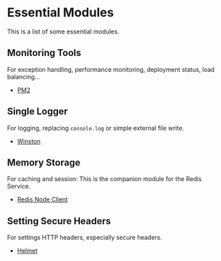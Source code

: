 # Essential Modules

This is a list of some essential modules.

## Monitoring Tools

For exception handling, performance monitoring, deployment status, load balancing...

- [PM2](https://pm2.io/)

## Single Logger

For logging, replacing `console.log` or simple external file write.

- [Winston](https://www.npmjs.com/package/winston)

## Memory Storage

For caching and session: This is the companion module for the Redis Service.

- [Redis Node Client](http://redis.js.org/)

## Setting Secure Headers

For settings HTTP headers, especially secure headers.

- [Helmet](https://www.npmjs.com/package/helmet)
